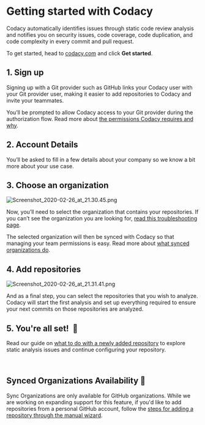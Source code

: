 # Getting started with Codacy

Codacy automatically identifies issues through static code review
analysis and notifies you on security issues, code coverage, code
duplication, and code complexity in every commit and pull request.

To get started, head to [codacy.com](https://www.codacy.com/) and click
**Get started**.

## 1. Sign up

Signing up with a Git provider such as GitHub links your Codacy user
with your Git provider user, making it easier to add repositories to
Codacy and invite your teammates.

You’ll be prompted to allow Codacy access to your Git provider during
the authorization flow. Read more about [the permissions Codacy requires
and why](https://support.codacy.com/hc/en-us/articles/115003405529).

## 2. Account Details

You’ll be asked to fill in a few details about your company so we know a
bit more about your use case.

## 3. Choose an organization

![Screenshot\_2020-02-26\_at\_21.30.45.png](/images/Screenshot_2020-02-26_at_21.30.45.png)

Now, you’ll need to select the organization that contains your
repositories. If you can’t see the organization you are looking for,
[read this troubleshooting
page](https://support.codacy.com/hc/en-us/articles/360010264500).

The selected organization will then be synced with Codacy so that
managing your team permissions is easy. Read more about [what synced
organizations
do](https://support.codacy.com/hc/en-us/articles/360010263720).

## 4. Add repositories

![Screenshot\_2020-02-26\_at\_21.31.41.png](/images/Screenshot_2020-02-26_at_21.31.41.png)

And as a final step, you can select the repositories that you wish to
analyze. Codacy will start the first analysis and set up everything
required to ensure your next commits on those repositories are analyzed.

## 5. You're all set!  🎉

<span
style="font-family: -apple-system, BlinkMacSystemFont, 'Segoe UI', Helvetica, Arial, sans-serif;">Read
our guide on [what to do with a newly added
repository](https://support.codacy.com/hc/en-us/articles/207993605) to
explore static analysis issues and continue configuring your
repository.</span>

 

## <span style="font-family: -apple-system, BlinkMacSystemFont, 'Segoe UI', Helvetica, Arial, sans-serif;">Synced Organizations Availability 🚧</span>

<span
style="font-family: -apple-system, BlinkMacSystemFont, 'Segoe UI', Helvetica, Arial, sans-serif;">Sync
Organizations are only available for GitHub organizations. </span><span
style="font-family: -apple-system, BlinkMacSystemFont, 'Segoe UI', Helvetica, Arial, sans-serif;">While
we are working on expanding support for this feature, if you'd like to
add repositories from a personal GitHub account, follow the [steps for
adding a repository through the manual
wizard](https://support.codacy.com/hc/en-us/articles/207278449).</span>
